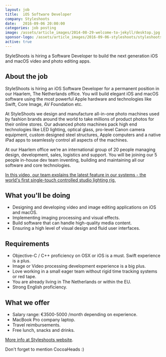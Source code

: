 ```yaml
---
layout: job
title:  iOS Software Developer
company: Styleshoots
date:   2016-09-06 20:00:00
categories: job posting
image: /assets/article_images/2014-08-29-welcome-to-jekyll/desktop.jpg
sponsor-logo: /assets/article_images/2016-09-06-styleshoots/styleshoots.png
active: true
---
```


StyleShoots is hiring a Software Developer to build the next generation iOS and macOS video and photo editing apps.


## About the job

StyleShoots is hiring an iOS Software Developer for a permanent position in our Haarlem, The Netherlands office. You will build elegant iOS and macOS software using the most powerful Apple hardware and technologies like Swift, Core Image, AV Foundation etc.

At StyleShoots we design and manufacture all-in-one photo machines used by fashion brands around the world to take millions of product photos for their online stores. Our advanced photo machines pack high end technologies like LED lighting, optical glass, pro-level Canon camera equipment, custom designed steel structures, Apple computers and a native iPad apps to seamlessly control all aspects of the machines.

At our Haarlem office we’re an international group of 20 people managing design, development, sales, logistics and support. You will be joining our 5 people in-house dev team inventing, building and maintaining all our software and core technologies.

[In this video, our team explains the latest feature in our systems - the world's first single-touch controlled studio lighting rig.](https://vimeo.com/141676911)

## What you'll be doing

- Designing and developing video and image editing applications on iOS and macOS.
- Implementing imaging processing and visual effects.
- Build software that can handle high-quality media content.
- Ensuring a high level of visual design and fluid user interfaces.

## Requirements

- Objective-C / C++ proficiency on OSX or iOS is a must. Swift experience is a plus.
- Image or Video processing development experience is a big plus.
- Love working in a small eager team without rigid time tracking systems or red tape.
- You are already living in The Netherlands or within the EU.
- Strong English proficiency.

## What we offer

- Salary range: €3500-5000 /month depending on experience.
- MacBook Pro company laptop.
- Travel reimbursements.
- Free lunch, snacks and drinks.

[More info at Styleshoots website](http://www.styleshoots.com/job-ios-software-developer).

Don't forget to mention CocoaHeads :)
